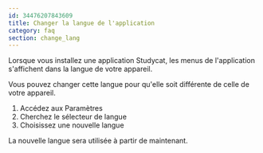 ```yaml
---
id: 34476207843609
title: Changer la langue de l'application
category: faq
section: change_lang
---
```


Lorsque vous installez une application Studycat, les menus de l'application s'affichent dans la langue de votre appareil.

Vous pouvez changer cette langue pour qu'elle soit différente de celle de votre appareil.

1. Accédez aux Paramètres
2. Cherchez le sélecteur de langue 
3. Choisissez une nouvelle langue

La nouvelle langue sera utilisée à partir de maintenant.

